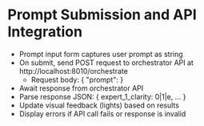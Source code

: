 # Prompt Submission and API Integration

- Prompt input form captures user prompt as string
- On submit, send POST request to orchestrator API at http://localhost:8010/orchestrate
  - Request body: { "prompt": <string> }
- Await response from orchestrator API
- Parse response JSON: { expert_1_clarity: 0|1|e, ... }
- Update visual feedback (lights) based on results
- Display errors if API call fails or response is invalid 